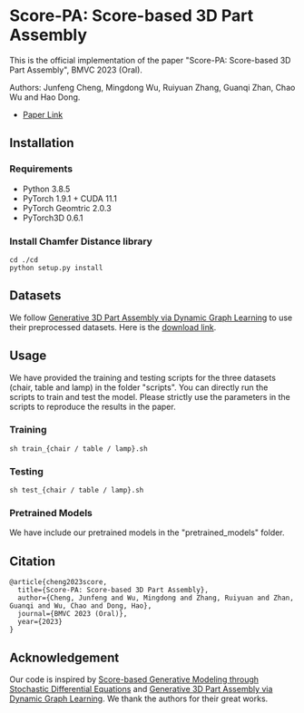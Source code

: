 # Score-PA: Score-based 3D Part Assembly
This is the official implementation of the paper "Score-PA: Score-based 3D Part Assembly", BMVC 2023 (Oral).

Authors: Junfeng Cheng, Mingdong Wu, Ruiyuan Zhang, Guanqi Zhan, Chao Wu and Hao Dong.

- [Paper Link](https://arxiv.org/abs/2309.04220)

## Installation
### Requirements
- Python 3.8.5
- PyTorch 1.9.1 + CUDA 11.1
- PyTorch Geomtric 2.0.3
- PyTorch3D 0.6.1

### Install Chamfer Distance library
```
cd ./cd
python setup.py install
```

## Datasets
We follow [Generative 3D Part Assembly via Dynamic Graph Learning](https://proceedings.neurips.cc/paper_files/paper/2020/file/45fbc6d3e05ebd93369ce542e8f2322d-Paper.pdf) to use their preprocessed datasets. Here is the [download link](http://download.cs.stanford.edu/orion/genpartass/prepare_data.zip).

## Usage
We have provided the training and testing scripts for the three datasets (chair, table and lamp) in the folder "scripts". You can directly run the scripts to train and test the model. Please strictly use the parameters in the scripts to reproduce the results in the paper.
### Training
```
sh train_{chair / table / lamp}.sh
```
### Testing
```
sh test_{chair / table / lamp}.sh
```
### Pretrained Models
We have include our pretrained models in the "pretrained_models" folder.

## Citation
```
@article{cheng2023score,
  title={Score-PA: Score-based 3D Part Assembly},
  author={Cheng, Junfeng and Wu, Mingdong and Zhang, Ruiyuan and Zhan, Guanqi and Wu, Chao and Dong, Hao},
  journal={BMVC 2023 (Oral)},
  year={2023}
}
```

## Acknowledgement
Our code is inspired by [Score-based Generative Modeling through Stochastic Differential Equations](https://openreview.net/forum?id=PxTIG12RRHS) and [Generative 3D Part Assembly via Dynamic Graph Learning](https://proceedings.neurips.cc/paper_files/paper/2020/file/45fbc6d3e05ebd93369ce542e8f2322d-Paper.pdf). We thank the authors for their great works.
